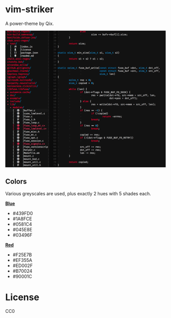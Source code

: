 # vim-striker
A power-theme by Qix.

![](screenshot.png)

## Colors
Various greyscales are used, plus exactly 2 hues with 5 shades each.

**[Blue](http://paletton.com/#uid=13t0u0kK6GBmTKStsJ+Kzs6M2lR)**
- #439FD0
- #1A8FCE
- #0581C4
- #045E8E
- #03496F

**[Red](http://paletton.com/#uid=15v0u0kw0w0jyC+oRxVy4oIDfjr)**
- #F25E7B
- #EF355A
- #ED002F
- #B70024
- #90001C

# License
CC0
